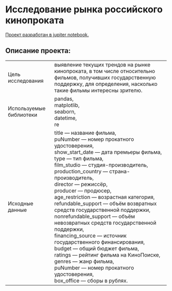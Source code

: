 # Исследование рынка российского кинопроката

[Проект разработан в jupiter notebook.](https://github.com/bondiq1982/yandex-projects/blob/main/moves/moves.ipynb)<br/>

## Описание проекта:
|   |  |
|---------------|-------------------|
|Цель исследования| выявление текущих трендов на рынке кинопроката, в том числе относительно фильмов, получивших государственную поддержку, для определения, насколько такие фильмы интересны зрителю.|
|Используемые библиотеки|pandas,<br/>matplotlib,<br/>seaborn,<br/>datetime,<br/>re |
|Исходные данные|title — название фильма,<br/>puNumber — номер прокатного удостоверения,<br/>show_start_date — дата премьеры фильма,<br/>type — тип фильма,<br/>film_studio — студия-производитель,<br/>production_country — страна-производитель,<br/>director — режиссёр,<br/>producer — продюсер,<br/>age_restriction — возрастная категория,<br/>refundable_support — объём возвратных средств государственной поддержки,<br/>nonrefundable_support — объём невозвратных средств государственной поддержки,<br/>financing_source — источник государственного финансирования,<br/>budget — общий бюджет фильма,<br/>ratings — рейтинг фильма на КиноПоиске,<br/>genres — жанр фильма,<br/>puNumber — номер прокатного удостоверения,<br/>box_office — сборы в рублях.|

